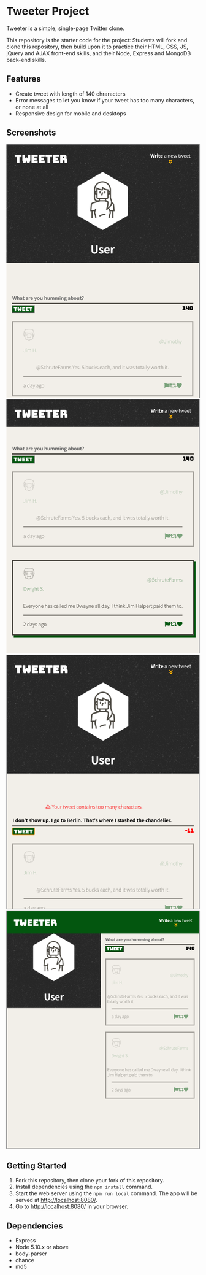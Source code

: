 # Tweeter Project

Tweeter is a simple, single-page Twitter clone.

This repository is the starter code for the project: Students will fork and clone this repository, then build upon it to practice their HTML, CSS, JS, jQuery and AJAX front-end skills, and their Node, Express and MongoDB back-end skills.

## Features
- Create tweet with length of 140 chraracters
- Error messages to let you know if your tweet has too many characters, or none at all
- Responsive design for mobile and desktops

## Screenshots 
!["Mobile View"](https://github.com/a-ebra/tweeter/blob/master/public/images/tweeter-%20mobile%20view.png)
!["Hover"](https://github.com/a-ebra/tweeter/blob/master/public/images/Tweeter%20-%20hover.png)
!["Error example"](https://github.com/a-ebra/tweeter/blob/master/public/images/Tweeter%20-%20error.png)
!["Desktop view (1024px minimum"](https://github.com/a-ebra/tweeter/blob/master/public/images/tweeter%20-%201024%20px.png)

## Getting Started

1. Fork this repository, then clone your fork of this repository.
2. Install dependencies using the `npm install` command.
3. Start the web server using the `npm run local` command. The app will be served at <http://localhost:8080/>.
4. Go to <http://localhost:8080/> in your browser.

## Dependencies

- Express
- Node 5.10.x or above
- body-parser
- chance
- md5
